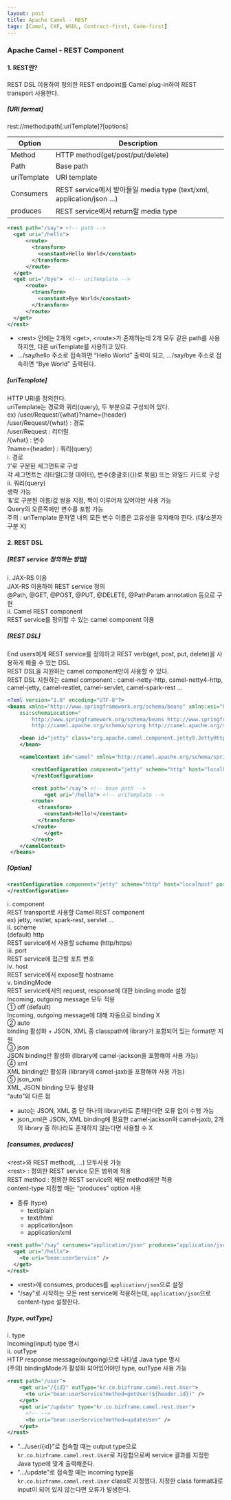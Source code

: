 ```yaml
---
layout: post
title: Apache Camel - REST
tags: [Camel, CXF, WSDL, Contract-first, Code-first]
---
```


### Apache Camel - REST Component
#### 1. REST란?
REST DSL 이용하여 정의한 REST endpoint를 Camel plug-in하여 REST transport 사용한다.

##### [URI format]
rest://method:path[:uriTemplate]?[options]

| Option | Description |
| ---- | ---- |
| Method | HTTP method(get/post/put/delete) |
| Path | Base path |
| uriTemplate | URI template |
| Consumers | REST service에서 받아들일 media type (text/xml, application/json …) |
| produces | REST service에서 return할 media type |

```xml
<rest path="/say"> <!-- path -->
  <get uri="/hello">
      <route>
        <transform>
          <constant>Hello World</constant>
        </transform>
      </route>
  </get>
  <get uri="/bye">  <!-- uriTemplate -->
      <route>
        <transform>
          <constant>Bye World</constant>
        </transform>
      </route>
  </get>
</rest>
```

* \<rest> 안에는 2개의 \<get>, \<route>가 존재하는데 2개 모두 같은 path를 사용하지만, 다른 uriTemplate를 사용하고 있다.
* .../say/hello 주소로 접속하면 “Hello World” 출력이 되고, .../say/bye 주소로 접속하면 “Bye World” 출력된다.

##### [uriTemplate]
HTTP URI를 정의한다.  
uriTemplate는 경로와 쿼리(query), 두 부분으로 구성되어 있다.  
ex) /user/Request/{what}?name={header}  
/user/Request/{what} : 경로  
/user/Request : 리터럴  
/{what} : 변수  
?name={header} : 쿼리(query)  
ⅰ. 경로  
‘/’로 구분된 세그먼트로 구성  
각 세그먼트는 리터럴(고정 데이터), 변수(중괄호({})로 묶음) 또는 와일드 카드로 구성  
ⅱ. 쿼리(query)  
생략 가능  
‘&’로 구분된 이름/값 쌍을 지정, 짝이 이루어져 있어야만 사용 가능  
Query의 오른쪽에만 변수를 포함 가능  
주의 : uriTemplate 문자열 내의 모든 변수 이름은 고유성을 유지해야 한다. (대/소문자 구분 X)  

#### 2. REST DSL
##### [REST service 정의하는 방법]
ⅰ. JAX-RS 이용  
JAX-RS 이용하여 REST service 정의  
@Path, @GET, @POST, @PUT, @DELETE, @PathParam annotation 등으로 구현  
ⅱ. Camel REST component  
REST service를 정의할 수 있는 camel component 이용  

##### [REST DSL]
End users에게 REST service를 정의하고 REST verb(get, post, put, delete)을 사용하게 해줄 수 있는 DSL  
REST DSL을 지원하는 camel component만이 사용할 수 있다.  
REST DSL 지원하는 camel component : camel-netty-http, camel-netty4-http, camel-jetty, camel-restlet, camel-servlet, camel-spark-rest ...  

```xml
<?xml version="1.0" encoding="UTF-8"?>
<beans xmlns="http://www.springframework.org/schema/beans" xmlns:xsi="http://www.w3.org/2001/XMLSchema-instance"
 	xsi:schemaLocation="
        http://www.springframework.org/schema/beans http://www.springframework.org/schema/beans/spring-beans-2.5.xsd
        http://camel.apache.org/schema/spring http://camel.apache.org/schema/spring/camel-spring.xsd">

	<bean id="jetty" class="org.apache.camel.component.jetty9.JettyHttpComponent9">
	</bean>

 	<camelContext id="camel" xmlns="http://camel.apache.org/schema/spring">

 		<restConfiguration component="jetty" scheme="http" host="localhost" port="10050">
 		</restConfiguration>

 	 	<rest path="/say"> <!-- base path -->
 	 		<get uri="/hello"> <!-- uriTemplate -->
        <route>
          <transform>
            <constant>Hello!</constant>
          </transform>
        </route>
 	 		</get>
 	 	</rest>			
	</camelContext>
 </beans>
```

##### [Option]

```xml
<restConfiguration component="jetty" scheme="http" host="localhost" port="10050" bindingMode="auto">
</restConfiguration>
```

ⅰ. component  
REST transport로 사용할 Camel REST component  
ex) jetty, restlet, spark-rest, servlet …  
ⅱ. scheme  
(default) http  
REST service에서 사용할 scheme (http/https)  
ⅲ. port  
REST service에 접근할 포트 번호  
ⅳ. host  
REST service에서 expose할 hostname  
ⅴ. bindingMode  
REST service에서의 request, response에 대한 binding mode 설정  
Incoming, outgoing message 모두 적용  
①	off (default)  
Incoming, outgoing message에 대해 자동으로 binding X  
②	auto  
binding 활성화 + JSON, XML 중 classpath에 library가 포함되어 있는 format만 지원  
③	json  
JSON binding만 활성화 (library에 camel-jackson을 포함해야 사용 가능)  
④	xml  
XML binding만 활성화 (library에 camel-jaxb을 포함해야 사용 가능)  
⑤	json_xml  
XML, JSON binding 모두 활성화  
“auto”와 다른 점  
- auto는 JSON, XML 중 단 하나의 library라도 존재한다면 오류 없이 수행 가능  
- json_xml은 JSON, XML binding에 필요한 camel-jackson와 camel-jaxb, 2개의 library 중 하나라도 존재하지 않는다면 사용할 수 X  

##### [consumes, produces]
\<rest>와 REST method(<get>, <post> …) 모두사용 가능  
	\<rest> : 정의한 REST service 모든 범위에 적용  
	REST method : 정의한 REST service의 해당 method에만 적용  
content-type 지정할 때는 “produces” option 사용  
* 종류 (type)
	- text/plain
	- text/html
	- application/json
	- application/xml
	
```xml
<rest path="/say" consumes="application/json" produces="application/json">
  <get uri="/hello">
    <to uri="bean:userService" />
  </get>
</rest>
```

* \<rest>에 consumes, produces를 ```application/json```으로 설정
* "/say"로 시작하는 모든 rest service에 적용하는데, ```application/json```으로 content-type 설정한다.

##### [type, outType]
ⅰ. type  
Incoming(input) type 명시  
ⅱ. outType  
HTTP response message(outgoing)으로 나타낼 Java type 명시  
(주의) bindingMode가 활성화 되어있어야만 type, outType 사용 가능  

```xml
<rest path="/user">
    <get uri="/{id}" outType="kr.co.bizframe.camel.rest.User">
      <to uri="bean:userService?method=getUser(${header.id})" />
    </get>
    <put uri="/update" type="kr.co.bizframe.camel.rest.User">
      <!-- -->
      <to uri="bean:userService?method=updateUser" />
    </put>
</rest>
```

* ".../user/{id}"로 접속할 때는 output type으로 ```kr.co.bizframe.camel.rest.User```로 지정함으로써 service 결과를 지정한 Java type에 맞게 출력해준다.
* ".../update"로 접속할 때는 incoming type을```kr.co.bizframe.camel.rest.User``` class로 지정했다. 지정한 class format대로 input이 되어 있지 않는다면 오류가 발생한다.
